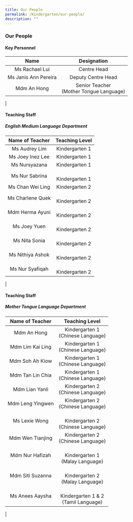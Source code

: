 ```yaml
---
title: Our People
permalink: /Kindergarten/our-people/
description: ""
---
```

### Our People

#### Key Personnel

| Name | Designation |
|:---:|:---:|
| Ms Rachael Lui | Centre Head<br> |
| Ms Janis Ann Pereira | Deputy Centre Head<br> |
|  Mdm An Hong |  Senior Teacher <br> (Mother Tongue Language) |
|

#### Teaching Staff
##### English Medium Language Department  

| Name of Teacher | Teaching Level |
|:---:|:---:|
| Ms Audrey Lim | Kindergarten 1<br> |
| Ms Joey Inez Lee | Kindergarten 1<br> |
|  Ms Nursyazana |  Kindergarten 1<br> |
|  Ms Nur Sabrina  |  <br>Kindergarten 1<br> |
|  Ms Chan Wei Ling |  Kindergarten 2<br> |
|  Ms Charlene Quek |   <br>Kindergarten 2<br> |
|  Mdm Herma Ayuni |  <br> Kindergarten 2<br> |
|  Ms Joey Yuen |   <br>Kindergarten 2<br> |
|  Ms Nita Sonia |   <br>Kindergarten 2<br> |
|  Ms Nithiya Ashok |   <br>Kindergarten 2<br> |
|  Ms Nur Syafiqah |   <br>Kindergarten 2 |
|

#### Teaching Staff
##### Mother Tongue Language Department  

| Name of Teacher | Teaching Level |
|:---:|:---:|
| Mdm An Hong | Kindergarten 1<br> (Chinese Language)<br> |
| Mdm Lim Kai Ling | Kindergarten 1 <br>(Chinese Language)<br> |
| Mdm Soh Ah Kiow | Kindergarten 1 <br>(Chinese Language)<br> |
| Mdm Tan Lin Chia | Kindergarten 1 <br>(Chinese Language)<br> |
| Mdm Lian Yanli  |  Kindergarten 2<br> (Chinese Language)<br> |
| Mdm Leng Yingwen | Kindergarten 2<br> (Chinese Language)<br> |
| Ms Lexie Wong |  <br>Kindergarten 2<br> (Chinese Language)<br> |
| Mdm Wen Tianjing |  Kindergarten 2<br> (Chinese Language)<br> |
|  Mdm Nur Hafizah |  <br>Kindergarten 1<br> (Malay Language)<br> |
|  Mdm Siti Suzanna |  <br>Kindergarten 2 <br>(Malay Language)<br> |
|  Ms Anees Aaysha |  <br>Kindergarten 1 & 2<br> (Tamil Language) |
|